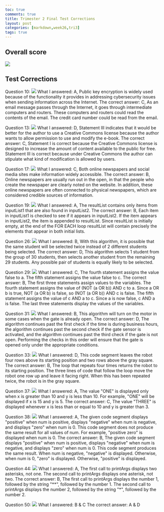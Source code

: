 ```yaml
---
toc: true
comments: true
title: Trimester 2 Final Test Corrections
layout: post
categories: [markdown,week26,tri3]
tags: true
---
```

## Overall score
<img src= "https://github.com/sarahliu2006/Sarah-Liu/blob/e990d3dd4b6bd67c3011e28067983f250cb34fd4/images/tri2final.PNG">

## Test Corrections

Question 10:
<img src= "https://github.com/sarahliu2006/Sarah-Liu/blob/42f3027a480f32ddf49a150c661b68e303844e98/images/2q10.PNG">
What I answered: A, Public key encryption is widely used because of the functionality it provides in addressing cybersecurity issues when sending information across the Internet.
The correct answer: C, As an email message passes through the Internet, it goes through intermediate computers and routers. These computers and routers could read the contents of the email. The credit card number could be read from the email.

Question 13:
<img src= "https://github.com/sarahliu2006/Sarah-Liu/blob/42f3027a480f32ddf49a150c661b68e303844e98/images/2q13.PNG">
What I answered: D, Statement III indicates that it would be better for the author to use a Creative Commons license because the author wants to allow permission to use and modify the e-book.
The correct answer: C, Statement I is correct because the Creative Commons license is designed to increase the amount of content available to the public for free. Statement III is correct because under Creative Commons the author can stipulate what kind of modification is allowed by users.

Question 17:
<img src= "https://github.com/sarahliu2006/Sarah-Liu/blob/42f3027a480f32ddf49a150c661b68e303844e98/images/2q17.PNG">
What I answered: C, Both online newspapers and social media sites make information widely accessible.
The correct answer: B, Online newspapers are usually run out in the open, in that the people who create the newspaper are clearly noted on the website. In addition, these online newspapers are often connected to physical newspapers, which are considered credible sources of information.

Question 19:
<img src= "https://github.com/sarahliu2006/Sarah-Liu/blob/42f3027a480f32ddf49a150c661b68e303844e98/images/2q19.PNG">
What I answered: A, The resultList contains only items from inputList1 that are also found in inputList2. 
The correct answer: B,  Each item in inputList1 is checked to see if it appears in inputList2. If the item appears in inputList2, the item is appended to resultList. Since resultList is initially empty, at the end of the FOR EACH loop resultList will contain precisely the elements that appear in both initial lists.

Question 26:
<img src= "https://github.com/sarahliu2006/Sarah-Liu/blob/42f3027a480f32ddf49a150c661b68e303844e98/images/2q26.PNG">
What I answered: B, With this algorithm, it is possible that the same student will be selected twice instead of 2 different students being selected.
The correct answer: D, This algorithm selects 1 student from the group of 30 students, then selects another student from the remaining 29 students. Any possible pair of students is equally likely to be selected.

Question 29:
<img src= "https://github.com/sarahliu2006/Sarah-Liu/blob/42f3027a480f32ddf49a150c661b68e303844e98/images/2q29.PNG">
What I answered: C, The fourth statement assigns the value false to a. The fifth statement assigns the value false to c.
The correct answer: B, The first three statements assign values to the variables. The fourth statement assigns the value of (NOT (a OR b)) AND c to a. Since a OR b is true, NOT (a OR b) is false, so (NOT (a OR b)) AND c is false. The fifth statement assigns the value of c AND a to c. Since a is now false, c AND a is false. The last three statements display the values of the variables.

Question 31:
<img src= "https://github.com/sarahliu2006/Sarah-Liu/blob/42f3027a480f32ddf49a150c661b68e303844e98/images/2q31.PNG">
What I answered: B, This algorithm will turn on the motor in some cases when the gate is already open.
The correct answer: D, The algorithm continues past the first check if the time is during business hours, the algorithm continues past the second check if the gate sensor is activated, and the algorithm continues past the third check if the gate is not open. Performing the checks in this order will ensure that the gate is opened only under the appropriate conditions.

Question 33:
<img src= "https://github.com/sarahliu2006/Sarah-Liu/blob/42f3027a480f32ddf49a150c661b68e303844e98/images/2q33.PNG">
What I answered: D, This code segment leaves the robot four rows above its starting position and two rows above the gray square.
The correct answer: B, The loop that repeats four times returns the robot to its starting position. The three lines of code that follow the loop move the robot one row up and leave it facing right. When this has been repeated twice, the robot is in the gray square.

Question 37:
<img src= "https://github.com/sarahliu2006/Sarah-Liu/blob/42f3027a480f32ddf49a150c661b68e303844e98/images/2q37.PNG">
What I answered: A, The value "ONE" is displayed only when x is greater than 10 and y is less than 10. For example, "ONE" will be displayed if x is 15 and y is 5.
The correct answer: C, The value "THREE" is displayed whenever x is less than or equal to 10 and y is greater than 3.

Question 38:
<img src= "https://github.com/sarahliu2006/Sarah-Liu/blob/42f3027a480f32ddf49a150c661b68e303844e98/images/2q38.PNG">
What I answered: A, The given code segment displays "positive" when num is positive, displays "negative" when num is negative, and displays "zero" when num is 0. This code segment does not produce the same result for all values of num. For example, "positive zero" is displayed when num is 0.
The correct answer: B, The given code segment displays "positive" when num is positive, displays "negative" when num is negative, and displays "zero" when num is 0. This code segment produces the same result. When num is negative, "negative" is displayed. Otherwise, when num is 0, "zero" is displayed. Otherwise, "positive" is displayed.

Question 44:
<img src= "https://github.com/sarahliu2006/Sarah-Liu/blob/42f3027a480f32ddf49a150c661b68e303844e98/images/2q44.PNG">
What I answered: A, The first call to printArgs displays two asterisks, not one. The second call to printArgs displays one asterisk, not two.
The correct answer: B, The first call to printArgs displays the number 1, followed by the string "**", followed by the number 1. The second call to printArgs displays the number 2, followed by the string "*", followed by the number 2.

Question 50:
<img src= "https://github.com/sarahliu2006/Sarah-Liu/blob/42f3027a480f32ddf49a150c661b68e303844e98/images/2q50.PNG">
What I answered: B & C
The correct answer: A & D
